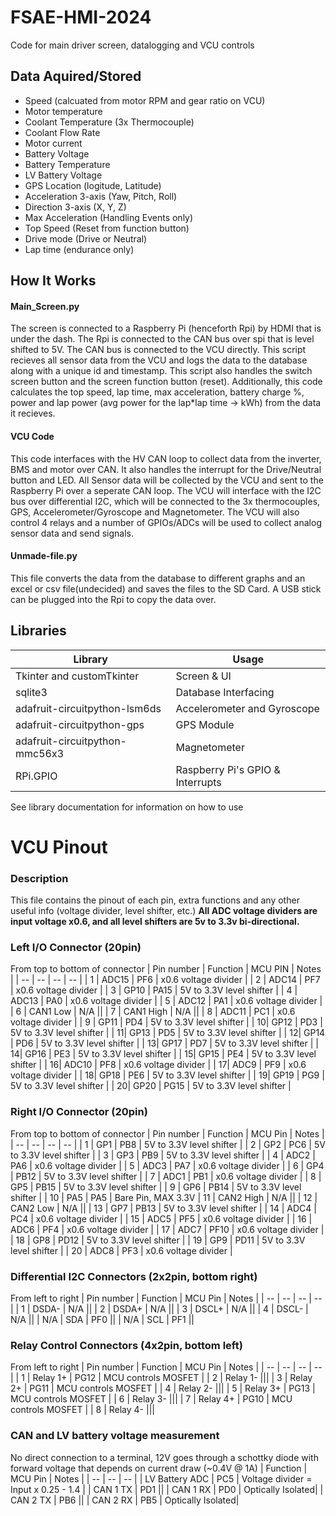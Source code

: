 # FSAE-HMI-2024
Code for main driver screen, datalogging and VCU controls

## Data Aquired/Stored
- Speed (calcuated from motor RPM and gear ratio on VCU)
- Motor temperature
- Coolant Temperature (3x Thermocouple)
- Coolant Flow Rate
- Motor current
- Battery Voltage
- Battery Temperature
- LV Battery Voltage
- GPS Location (logitude, Latitude)
- Acceleration 3-axis (Yaw, Pitch, Roll)
- Direction 3-axis (X, Y, Z)
- Max Acceleration (Handling Events only)
- Top Speed (Reset from function button)
- Drive mode (Drive or Neutral)
- Lap time (endurance only)

## How It Works
#### Main_Screen.py
The screen is connected to a Raspberry Pi (henceforth Rpi) by HDMI that is under the dash. The Rpi is connected to the CAN bus over spi that is level shifted to 5V. The CAN bus is connected to the VCU directly. This script recieves all sensor data from the VCU and logs the data to the database along with a unique id and timestamp. This script also handles the switch screen button and the screen function button (reset). Additionally, this code calculates the top speed, lap time, max acceleration, battery charge %, power and lap power (avg power for the lap*lap time -> kWh) from the data it recieves.
#### VCU Code
This code interfaces with the HV CAN loop to collect data from the inverter, BMS and motor over CAN. It also handles the interrupt for the Drive/Neutral button and LED. All Sensor data will be collected by the VCU and sent to the Raspberry Pi over a seperate CAN loop. The VCU will interface with the I2C bus over differential I2C, which will be connected to the 3x thermocouples, GPS, Accelerometer/Gyroscope and Magnetometer. The VCU will also control 4 relays and a number of GPIOs/ADCs will be used to collect analog sensor data and send signals.
#### Unmade-file.py
This file converts the data from the database to different graphs and an excel or csv file(undecided) and saves the files to the SD Card. A USB stick can be plugged into the Rpi to copy the data over.

## Libraries
| Library | Usage |
|---------|-------|
|Tkinter and customTkinter | Screen & UI |
|sqlite3 | Database Interfacing |
|adafruit-circuitpython-lsm6ds | Accelerometer and Gyroscope |
|adafruit-circuitpython-gps | GPS Module |
|adafruit-circuitpython-mmc56x3 | Magnetometer |
|RPi.GPIO | Raspberry Pi's GPIO & Interrupts |

See library documentation for information on how to use

# VCU Pinout
### Description
This file contains the pinout of each pin, extra functions and any other useful info  (voltage divider, level shifter, etc.) **All ADC voltage dividers are input voltage x0.6, and all level shifters are 5v to 3.3v bi-directional.**
### Left I/O Connector (20pin)
From top to bottom of connector
| Pin number | Function | MCU PIN | Notes |
| -- | -- | -- | -- |
| 1 | ADC15 | PF6 | x0.6 voltage divider |
| 2 | ADC14 | PF7 | x0.6 voltage divider |
| 3 | GP10 | PA15 | 5V to 3.3V level shifter |
| 4 | ADC13 | PA0 | x0.6 voltage divider |
| 5 | ADC12 | PA1 | x0.6 voltage divider |
| 6 | CAN1 Low | N/A ||
| 7 | CAN1 High | N/A ||
| 8 | ADC11 | PC1 | x0.6 voltage divider |
| 9 | GP11 | PD4 | 5V to 3.3V level shifter |
| 10| GP12 | PD3 | 5V to 3.3V level shifter |
| 11| GP13 | PD5 | 5V to 3.3V level shifter |
| 12| GP14 | PD6 | 5V to 3.3V level shifter |
| 13| GP17 | PD7 | 5V to 3.3V level shifter |
| 14| GP16 | PE3 | 5V to 3.3V level shifter |
| 15| GP15 | PE4 | 5V to 3.3V level shifter |
| 16| ADC10 | PF8 | x0.6 voltage divider |
| 17| ADC9 | PF9 | x0.6 voltage divider |
| 18| GP18 | PE6 | 5V to 3.3V level shifter |
| 19| GP19 | PG9 | 5V to 3.3V level shifter |
| 20| GP20 | PG15 | 5V to 3.3V level shifter |

### Right I/O Connector (20pin)
From top to bottom of connector
| Pin number | Function | MCU Pin | Notes |
| -- | -- | -- | -- |
| 1 | GP1 | PB8 | 5V to 3.3V level shifter |
| 2 | GP2 | PC6 | 5V to 3.3V level shifter |
| 3 | GP3 | PB9 | 5V to 3.3V level shifter |
| 4 | ADC2 | PA6 | x0.6 voltage divider |
| 5 | ADC3 | PA7 | x0.6 voltage divider |
| 6 | GP4 | PB12 | 5V to 3.3V level shifter |
| 7 | ADC1 | PB1 | x0.6 voltage divider |
| 8 | GP5 | PB15 | 5V to 3.3V level shifter |
| 9 | GP6 | PB14 | 5V to 3.3V level shifter |
| 10 | PA5 | PA5 | Bare Pin, MAX 3.3V
| 11 | CAN2 High | N/A ||
| 12 | CAN2 Low | N/A ||
| 13 | GP7 | PB13 | 5V to 3.3V level shifter |
| 14 | ADC4 | PC4 | x0.6 voltage divider |
| 15 | ADC5 | PF5 | x0.6 voltage divider |
| 16 | ADC6 | PF4 | x0.6 voltage divider |
| 17 | ADC7 | PF10 | x0.6 voltage divider |
| 18 | GP8 | PD12 | 5V to 3.3V level shifter |
| 19 | GP9 | PD11 | 5V to 3.3V level shifter |
| 20 | ADC8 | PF3 | x0.6 voltage divider |

### Differential I2C Connectors (2x2pin, bottom right)
From left to right
| Pin number | Function | MCU Pin | Notes |
| -- | -- | -- | -- |
| 1 | DSDA- | N/A ||
| 2 | DSDA+ | N/A ||
| 3 | DSCL+ | N/A ||
| 4 | DSCL- | N/A ||
| N/A | SDA | PF0 ||
| N/A | SCL | PF1 ||

### Relay Control Connectors (4x2pin, bottom left)
From left to right
| Pin number | Function | MCU Pin | Notes |
| -- | -- | -- | -- |
| 1 | Relay 1+ | PG12 | MCU controls MOSFET |
| 2 | Relay 1- |||
| 3 | Relay 2+ | PG11 | MCU controls MOSFET |
| 4 | Relay 2- |||
| 5 | Relay 3+ | PG13 | MCU controls MOSFET |
| 6 | Relay 3- |||
| 7 | Relay 4+ | PG10 | MCU controls MOSFET |
| 8 | Relay 4- |||

### CAN and LV battery voltage measurement
No direct connection to a terminal, 12V goes through a schottky diode with forward voltage that depends on current draw (~0.4V @ 1A)
| Function | MCU Pin | Notes |
| -- | -- | -- |
| LV Battery ADC | PC5 | Voltage divider = Input x 0.25 - 1.4 |
| CAN 1 TX | PD1 ||
| CAN 1 RX | PD0 | Optically Isolated|
| CAN 2 TX | PB6 ||
| CAN 2 RX | PB5 | Optically Isolated|